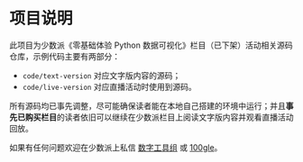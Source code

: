 # 项目说明

此项目为少数派《零基础体验 Python 数据可视化》栏目（已下架）活动相关源码仓库，示例代码主要有两部分：

- `code/text-version` 对应文字版内容的源码；
- `code/live-version` 对应直播活动时使用到源码。

所有源码均已事先调整，尽可能确保读者能在本地自己搭建的环境中运行；并且**事先已购买栏目**的读者依旧可以继续在少数派栏目上阅读文字版内容并观看直播活动回放。

如果有任何问题欢迎在少数派上私信 [数字工具组](https://sspai.com/u/es8osc9d/updates) 或 [100gle](https://sspai.com/u/100gle/updates)。

